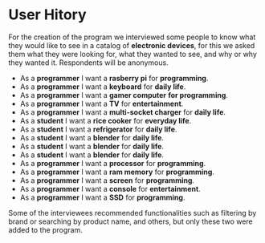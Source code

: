 # User Hitory
For the creation of the program we interviewed some people to know what
they would like to see in a catalog of __electronic devices__, for this we
asked them what they were looking for, what they wanted to see, and why 
or why they wanted it. Respondents will be anonymous.
- As a __programmer__ I want a __rasberry pi__ for __programming__.
- As a __programmer__ I want a __keyboard__ for __daily life__.
- As a __programmer__ I want a __gamer computer__ __for programming__.
- As a __programmer__ I want a __TV__ for __entertainment__.
- As a __programmer__ I want a __multi-socket charger__ for __daily life__.
- As a __student__ I want a __rice cooker__ for __everyday life__.
- As a __student__ I want a __refrigerator__ for __daily life__.
- As a __student__ I want a __blender__ for __daily life__. 
- As a __student__ I want a __blender__ for __daily life__.
- As a __student__ I want a __blender__ for __daily life__.
- As a __programmer__ I want a __processor__ for __programming__.
- As a __programmer__ I want a __ram memory__ for __programming__.
- As a __programmer__ I want a __screen__ for __programming__.
- As a __programmer__ I want a __console__ for __entertainment__.
- As a __programmer__ I want a __SSD__ for __programming__.

Some of the interviewees recommended functionalities such as
filtering by brand or searching by product name, and others, but only
these two were added to the program.